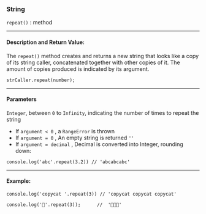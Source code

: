 ### String 

`repeat()` : method

___

#### Description and Return Value:

The `repeat()` method creates and returns a new string that looks like a copy of its string caller, concatenated together with other copies of it. The amount of copies produced is indicated by its argument. 

`strCaller.repeat(number);`

___

#### Parameters

`Integer`, between `0` to `Infinity`, indicating the number of times to repeat the string

- If `argument < 0` , a `RangeError` is thrown
- If `argument = 0` , An empty string is returned `''`
- If `argument = decimal` , Decimal is converted into Integer, rounding down:

```
console.log('abc'.repeat(3.2)) // 'abcabcabc'
```

___

#### Example:

```
console.log('copycat '.repeat(3)) // 'copycat copycat copycat'

console.log('💜'.repeat(3));      //  '💜💜💜'

```

